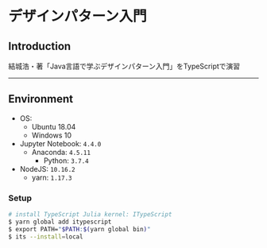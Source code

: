 # デザインパターン入門

## Introduction

結城浩・著「Java言語で学ぶデザインパターン入門」をTypeScriptで演習

***

## Environment

- OS:
    - Ubuntu 18.04
    - Windows 10
- Jupyter Notebook: `4.4.0`
    - Anaconda: `4.5.11`
        - Python: `3.7.4`
- NodeJS: `10.16.2`
    - yarn: `1.17.3`

### Setup

```bash
# install TypeScript Julia kernel: ITypeScript
$ yarn global add itypescript
$ export PATH="$PATH:$(yarn global bin)"
$ its --install=local
```
